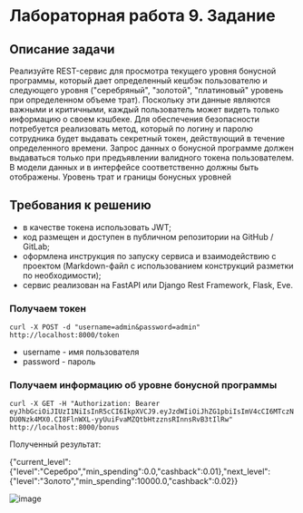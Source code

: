 # Лабораторная работа 9. Задание
## Описание задачи
Реализуйте REST-сервис для просмотра текущего уровня бонусной программы, который дает определенный кешбэк пользователю и следующего уровня ("серебряный", "золотой", "платиновый" уровень при определенном объеме трат). Поскольку эти данные являются важными и критичными, каждый пользователь может видеть только информацию о своем кэшбеке. Для обеспечения безопасности потребуется реализовать метод, который по логину и паролю сотрудника будет выдавать секретный токен, действующий в течение определенного времени. Запрос данных о бонусной программе должен выдаваться только при предъявлении валидного токена пользователем. В модели данных и в интерфейсе соответственно должны быть отображены. Уровень трат и границы бонусных уровней 

## Требования к решению
- в качестве токена использовать JWT;
- код размещен и доступен в публичном репозитории на GitHub / GitLab;
- оформлена инструкция по запуску сервиса и взаимодействию с проектом (Markdown-файл с использованием конструкций разметки по необходимости);
- сервис реализован на FastAPI или Django Rest Framework, Flask, Eve.

### Получаем токен

`curl -X POST -d "username=admin&password=admin" http://localhost:8000/token`

* username - имя пользователя
* password - пароль

### Получаем информацию об уровне бонусной программы

`curl -X GET -H "Authorization: Bearer eyJhbGciOiJIUzI1NiIsInR5cCI6IkpXVCJ9.eyJzdWIiOiJhZG1pbiIsImV4cCI6MTczNDU0Nzk4MX0.CI8FlnWXL-yyUuiFvaMZQtbHtzznsRInnsRvB3tIlRw" http://localhost:8000/bonus`

Полученный результат:

{"current_level":{"level":"Серебро","min_spending":0.0,"cashback":0.01},"next_level":{"level":"Золото","min_spending":10000.0,"cashback":0.02}}


![image](https://github.com/user-attachments/assets/ec858a40-fe55-4a6d-8ae7-22893189910d)
